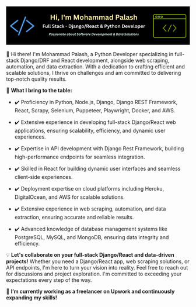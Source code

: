 [![Banner](banner/github-v5.png)](https://www.linkedin.com/in/fl-palash/)

👋 Hi there! I'm Mohammad Palash, a Python Developer specializing in full-stack Django/DRF and React development, alongside web scraping, automation, and data extraction. With a dedication to crafting efficient and scalable solutions, I thrive on challenges and am committed to delivering top-notch quality results.

🚀 **What I bring to the table:**

- ✔️ Proficiency in Python, Node.js, Django, Django REST Framework, React, Scrapy, Selenium, Puppeteer, Playwright, Docker, and AWS.
  
- ✔️ Extensive experience in developing full-stack Django/React web applications, ensuring scalability, efficiency, and dynamic user experiences.
  
- ✔️ Expertise in API development with Django Rest Framework, building high-performance endpoints for seamless integration.
  
- ✔️ Skilled in React for building dynamic user interfaces and seamless client-side experiences.

- ✔️ Deployment expertise on cloud platforms including Heroku, DigitalOcean, and AWS for scalable solutions.

- ✔️ Extensive experience in web scraping, automation, and data extraction, ensuring accurate and reliable results.

- ✔️ Advanced knowledge of database management systems like PostgreSQL, MySQL, and MongoDB, ensuring data integrity and efficiency.

💡 **Let's collaborate on your full-stack Django/React and data-driven projects!** Whether you need a Django/React app, web scraping solutions, or API endpoints, I'm here to turn your vision into reality. Feel free to reach out for discussions and project exploration. I'm committed to exceeding your expectations every step of the way.

🌱 **I’m currently working as a freelancer on Upwork and continuously expanding my skills!**
